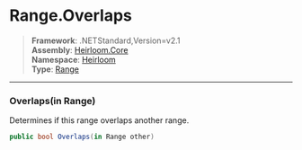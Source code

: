 # Range.Overlaps

> **Framework**: .NETStandard,Version=v2.1  
> **Assembly**: [Heirloom.Core][0]  
> **Namespace**: [Heirloom][0]  
> **Type**: [Range][1]

--------------------------------------------------------------------------------

### Overlaps(in Range)

Determines if this range overlaps another range.

```cs
public bool Overlaps(in Range other)
```

[0]: ../Heirloom.Core.md
[1]: Heirloom.Range.md
